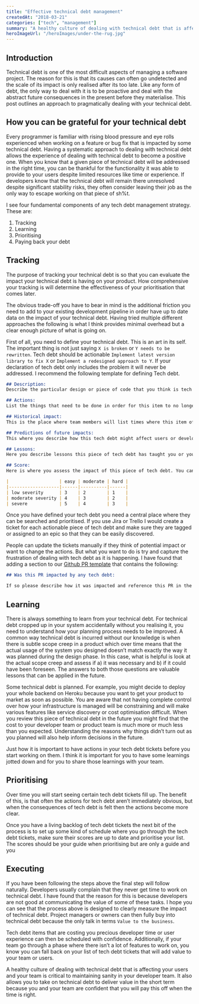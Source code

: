 ```yaml
---
title: "Effective technical debt management"
createdAt: "2018-03-21"
categories: ["tech", "management"]
summary: "A healthy culture of dealing with technical debt that is affecting your users and your team is critical to maintaining sanity in your developer team. It also allows you to take on technical debt to deliver value in the short term because you and your team are confident that you will pay this off when the time is right."
heroImageUrl: "/heroImages/under-the-rug.jpg"
---
```


## Introduction

Technical debt is one of the most difficult aspects of managing a software project. The reason for this is that its causes can often go undetected and the scale of its impact is only realised after its too late. Like any form of debt, the only way to deal with it is to be proactive and deal with the abstract future consequences in the present before they materialise. This post outlines an approach to pragmatically dealing with your technical debt.

## How you can be grateful for your technical debt

Every programmer is familiar with rising blood pressure and eye rolls experienced when working on a feature or bug fix that is impacted by some technical debt. Having a systematic approach to dealing with technical debt allows the experience of dealing with technical debt to become a positive one. When you know that a given piece of technical debt will be addressed in the right time, you can be thankful for the functionality it was able to provide to your users despite limited resources like time or experience. If developers know that the technical debt will remain there unresolved despite significant stability risks, they often consider leaving their job as the only way to escape working on that piece of sh%t.

I see four fundamental components of any tech debt management strategy. These are:

1. Tracking
2. Learning
3. Prioritising
4. Paying back your debt

## Tracking

The purpose of tracking your technical debt is so that you can evaluate the impact your technical debt is having on your product. How comprehensive your tracking is will determine the effectiveness of your prioritisation that comes later.

The obvious trade-off you have to bear in mind is the additional friction you need to add to your existing development pipeline in order have up to date data on the impact of your technical debt. Having tried multiple different approaches the following is what I think provides minimal overhead but a clear enough picture of what is going on.

First of all, you need to define your technical debt. This is an art in its self. The important thing is not just saying `X is broken` or `Y needs to be rewritten`. Tech debt should be actionable `Implement latest version library to fix X` or `Implement a redesigned approach to Y`. If your declaration of tech debt only includes the problem it will never be addressed. I recommend the following template for defining Tech debt.

```Markdown
## Description:
Describe the particular design or piece of code that you think is tech debt

## Actions:
List the things that need to be done in order for this item to no longer be declared tech debt

## Historical impact:
This is the place where team members will list times where this item of tech debt has affected them or their users

## Predictions of future impacts:
This where you describe how this tech debt might affect users or developers in the future

## Lessons:
Here you describe lessons this piece of tech debt has taught you or your team

## Score:
Here is where you assess the impact of this piece of tech debt. You can use the simple following matrix:

|                   | easy | moderate | hard |
|-------------------|------|----------|------|
| low severity      | 3    | 2        | 1    |
| moderate severity | 4    | 3        | 2    |
| severe            | 5    | 4        | 3    |
```

Once you have defined your tech debt you need a central place where they can be searched and prioritised. If you use Jira or Trello I would create a ticket for each actionable piece of tech debt and make sure they are tagged or assigned to an epic so that they can be easily discovered.

People can update the tickets manually if they think of potential impact or want to change the actions. But what you want to do is try and capture the frustration of dealing with tech debt as it is happening. I have found that adding a section to our [Github PR template](https://help.github.com/en/github/building-a-strong-community/creating-a-pull-request-template-for-your-repository) that contains the following:

```markdown
## Was this PR impacted by any tech debt:

If so please describe how it was impacted and reference this PR in the Tech debt ticket
```

## Learning

There is always something to learn from your technical debt. For technical debt cropped up in your system accidentally without you realising it, you need to understand how your planning process needs to be improved. A common way technical debt is incurred without our knowledge is when there is subtle scope creep in a product which over time means that the actual usage of the system you designed doesn’t match exactly the way it was planned during the design phase. In this case, what is helpful is look at the actual scope creep and assess if a) it was necessary and b) if it could have been foreseen. The answers to both those questions are valuable lessons that can be applied in the future.

Some technical debt is planned. For example, you might decide to deploy your whole backend on Heroku because you want to get your product to market as soon as possible. You are aware that not having complete control over how your infrastructure is managed will be constraining and will make various features like service discovery or cost optimisation difficult. When you review this piece of technical debt in the future you might find that the cost to your developer team or product team is much more or much less than you expected. Understanding the reasons why things didn’t turn out as you planned will also help inform decisions in the future.

Just how it is important to have actions in your tech debt tickets before you start working on them. I think it is important for you to have some learnings jotted down and for you to share those learnings with your team.

## Prioritising

Over time you will start seeing certain tech debt tickets fill up. The benefit of this, is that often the actions for tech debt aren’t immediately obvious, but when the consequences of tech debt is felt then the actions become more clear.

Once you have a living backlog of tech debt tickets the next bit of the process is to set up some kind of schedule where you go through the tech debt tickets, make sure their scores are up to date and prioritise your list. The scores should be your guide when prioritising but are only a guide and you

## Executing

If you have been following the steps above the final step will follow naturally. Developers usually complain that they never get time to work on technical debt. I have found that the reason for this is because developers are not good at communicating the value of some of these tasks. I hope you can see that the process above is designed to clearly measure the impact of technical debt. Project managers or owners can then fully buy into technical debt because the only talk in terms `Value to the business`.

Tech debt items that are costing you precious developer time or user experience can then be scheduled with confidence. Additionally, if your team go through a phase where there isn’t a lot of features to work on, you know you can fall back on your list of tech debt tickets that will add value to your team or users.

A healthy culture of dealing with technical debt that is affecting your users and your team is critical to maintaining sanity in your developer team. It also allows you to take on technical debt to deliver value in the short term because you and your team are confident that you will pay this off when the time is right.
